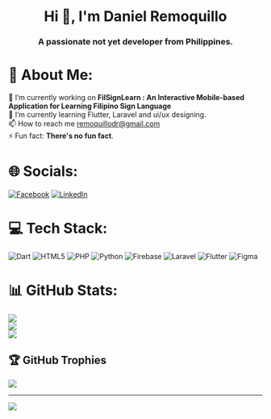 <h1 align="center">Hi 👋, I'm Daniel Remoquillo</h1>
<h3 align="center">A passionate not yet developer from Philippines.</h3>

# 💫 About Me:
🔭 I’m currently working on **FilSignLearn : An Interactive Mobile-based Application for Learning Filipino Sign Language**<br>🌱 I’m currently learning Flutter, Laravel and ui/ux designing.<br>📫 How to reach me remoquillodr@gmail.com<br>⚡ Fun fact: **There's no fun fact**.


# 🌐 Socials:
[![Facebook](https://img.shields.io/badge/Facebook-%231877F2.svg?logo=Facebook&logoColor=white)](https://facebook.com/dnl8100) [![LinkedIn](https://img.shields.io/badge/LinkedIn-%230077B5.svg?logo=linkedin&logoColor=white)](https://linkedin.com/in/dnl8100) 

# 💻 Tech Stack:
![Dart](https://img.shields.io/badge/dart-%230175C2.svg?style=flat&logo=dart&logoColor=white) ![HTML5](https://img.shields.io/badge/html5-%23E34F26.svg?style=flat&logo=html5&logoColor=white) ![PHP](https://img.shields.io/badge/php-%23777BB4.svg?style=flat&logo=php&logoColor=white) ![Python](https://img.shields.io/badge/python-3670A0?style=flat&logo=python&logoColor=ffdd54) ![Firebase](https://img.shields.io/badge/firebase-%23039BE5.svg?style=flat&logo=firebase) ![Laravel](https://img.shields.io/badge/laravel-%23FF2D20.svg?style=flat&logo=laravel&logoColor=white) ![Flutter](https://img.shields.io/badge/Flutter-%2302569B.svg?style=flat&logo=Flutter&logoColor=white) 	![Figma](https://img.shields.io/badge/figma-%23F24E1E.svg?style=flat&logo=figma&logoColor=white)
# 📊 GitHub Stats:
![](https://github-readme-stats.vercel.app/api?username=danielremoquillo&theme=dark&hide_border=true&include_all_commits=false&count_private=false)<br/>
![](https://github-readme-streak-stats.herokuapp.com/?user=danielremoquillo&theme=dark&hide_border=true)<br/>
![](https://github-readme-stats.vercel.app/api/top-langs/?username=danielremoquillo&theme=dark&hide_border=true&include_all_commits=false&count_private=false&layout=compact)

## 🏆 GitHub Trophies
![](https://github-profile-trophy.vercel.app/?username=danielremoquillo&theme=algolia&no-frame=true&no-bg=true&margin-w=4)

---
[![](https://visitcount.itsvg.in/api?id=danielremoquillo&icon=0&color=0)](https://visitcount.itsvg.in)

<!-- Proudly created with GPRM ( https://gprm.itsvg.in ) -->
